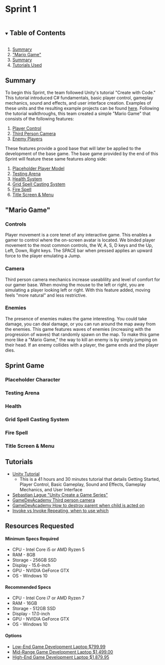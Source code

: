 # Sprint 1

<!-- TABLE OF CONTENTS -->
<details open="open">
  <summary><h2 style="display: inline-block">Table of Contents</h2></summary>
  <ol>
    <li>
      <a href="#Summary">Summary</a>
    </li>
    <li>
      <a href="#Mario_Game">"Mario Game"</a>
    </li>
    <li>
      <a href="#Summary">Summary</a>
    </li>
    <li>
      <a href="#Tutorials">Tutorials Used</a>
    </li>
  </ol>
</details>



<!-- SUMMARY -->
## Summary

To begin this Sprint, the team followed Unity's tutorial "Create with Code." This tutorial introduced C# fundamentals, basic player control, gameplay mechanics, sound and effects, and user interface creation. Examples of these units and the resulting example projects can be found <a href="/sprint1/tutorial/">here</a>. Following the tutorial walkthroughs, this team created a simple "Mario Game" that consists of the following features:

<ol>
  <li>
    <a href="#Controls">Player Control</a>
  </li>
  <li>
    <a href="#Camera">Third Person Camera</a>
  </li>
  <li>
    <a href="#Enemies">Enemy Players</a>
  </li>
</ol>

These features provide a good base that will later be applied to the development of the base game. The base game provided by the end of this Sprint will feature these same features along side:

<ol>
  <li>
    <a href="#Placeholder">Placeholder Player Model</a>
  </li>
  <li>
    <a href="#Arena">Testing Arena</a>
  </li>
  <li>
    <a href="#Health">Health System</a>
  </li>
  <li>
    <a href="#Grid">Grid Spell Casting System</a>
  </li>
  <li>
    <a href="#Fire">Fire Spell</a>
  </li>
  <li>
    <a href="#Menu">Title Screen & Menu</a>
  </li>
</ol>

<!-- PRACTICE -->
## "Mario Game"

### Controls

Player movement is a core tenet of any interactive game. This enables a gamer to control where the on-screen avatar is located. We binded player movement to the most common controls, the W, A, S, D keys and the Up, Left, Down, Right keys. The SPACE bar when pressed applies an upward force to the player emulating a Jump.

### Camera

Third person camera mechanics increase useablility and level of comfort for our gamer base. When moving the mouse to the left or right, you are simulating a player looking left or right. With this feature added, moving feels "more natural" and less restrictive.

### Enemies

The presence of enemies makes the game interesting. You could take damage, you can deal damage, or you can run around the map away from the enemies. This game features waves of enemies (increasing with the progression of waves) that randomly spawn on the map. To make this game more like a "Mario Game," the way to kill an enemy is by simply jumping on their head. If an enemy collides with a player, the game ends and the player dies.


<!-- BASE GAME -->
## Sprint Game

### Placeholder Character

### Testing Arena

### Health

### Grid Spell Casting System

### Fire Spell

### Title Screen & Menu


<!-- TUTORIALS -->
## Tutorials

<ul>
  <li>
    <a href="https://learn.unity.com/course/create-with-code">
      Unity Tutorial
    </a>
    <ul>
      <li>This is a 41 hours and 30 minutes tutorial that details Getting Started, Player Control, Basic Gameplay, Sound and Effects, Gameplay Mechanics, and User Interface</li>
    </ul>
  </li>
  <li>
    <a href="https://www.youtube.com/watch?v=SviIeTt2_Lc&list=PLFt_AvWsXl0ctd4dgE1F8g3uec4zKNRV0">
      Sebastian Lague "Unity Create a Game Series"
    </a>
  </li>
  <li>
    <a href="https://gamedevacademy.org/unity-3d-first-and-third-person-view-tutorial/">
      GameDevAcademy Third person camera
    </a>
  </li>
  <li>
    <a href="https://answers.unity.com/questions/652694/destroy-parent-when-child-is-destroyed.html">
      GameDevAcademy How to destroy parent when child is acted on
    </a>
  </li>
  <li>
    <a href="https://forum.unity.com/threads/invokerepeating-random-interval.105107/">
      Invoke vs Invoke Repeating, when to use which
    </a>
  </li>
  
  
  
</ul>

<!-- RESOURCES REQUESTED -->
## Resources Requested

#### Minimum Specs Required
<ul>
  <li>
    CPU - Intel Core i5 or AMD Ryzen 5
  </li>
  <li>
    RAM - 8GB
  </li>
  <li>
    Storage - 256GB SSD
  </li>
  <li>
    Display - 15.6-inch
  </li>
  <li>
    GPU - NVIDIA GeForce GTX
  </li>
  <li>
    OS - Windows 10
  </li>
</ul>

#### Recommended Specs
<ul>
  <li>
    CPU - Intel Core i7 or AMD Ryzen 7
  </li>
  <li>
    RAM - 16GB
  </li>
  <li>
    Storage - 512GB SSD
  </li>
  <li>
    Display - 17.0-inch
  </li>
  <li>
    GPU - NVIDIA GeForce GTX
  </li>
  <li>
    OS - Windows 10
  </li>
</ul>

#### Options
<ul>
  <li>
    <a href="https://www.amazon.com/dp/B08ZLC661T?tag=wuuff-20&linkCode=ogi&th=1&psc=1">
      Low-End Game Development Laptop
      $799.99
    </a>
  </li>
  <li>
    <a href="https://www.amazon.com/dp/B08FJ4F8ZG?tag=wuuff-20&linkCode=ogi&th=1&psc=1">
      Mid-Range Game Development Laptop
      $1,499.00
    </a>
  </li>
  <li>
    <a href="https://www.amazon.com/dp/B01GQVA114?tag=wuuff-20&linkCode=ogi&th=1">
      High-End Game Development Laptop
      $1,879.95
    </a>
  </li>
</ul>
